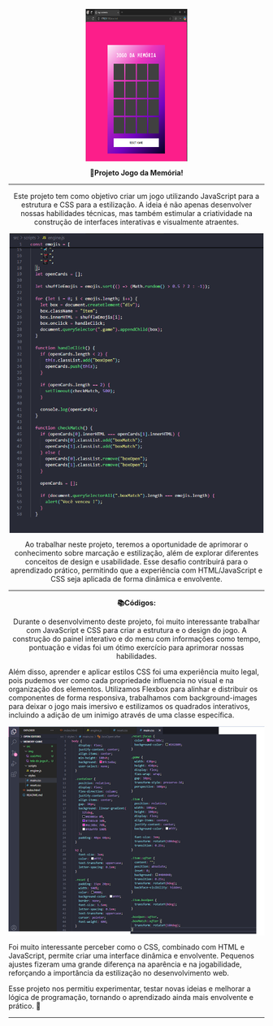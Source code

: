 <p align="center">
    <img 
        src="./src\img\tela do jogo.PNG"
        style="width: 200px; height: 300px; display: block; margin: 0 auto;" 
    />
</p>

<p align="center">
    <strong>🚀Projeto Jogo da Memória!</strong>
</p>

---

<p align="center">
    Este projeto tem como objetivo criar um jogo utilizando JavaScript para a estrutura e CSS para a estilização. A ideia é não apenas desenvolver nossas habilidades técnicas, mas também estimular a criatividade na construção de interfaces interativas e visualmente atraentes.
</p>

<p align="center">
    <img 
        src="./src\img\cod.PNG"
        style="width: 500px; height: auto; display: block; margin: 0 auto;" 
    />
</p>

<p align="center">
    Ao trabalhar neste projeto, teremos a oportunidade de aprimorar o conhecimento sobre marcação e estilização, além de explorar diferentes conceitos de design e usabilidade. Esse desafio contribuirá para o aprendizado prático, permitindo que a experiência com HTML/JavaScript e CSS seja aplicada de forma dinâmica e envolvente.
</p>

---

<p align="center">
    <strong>📚Códigos:</strong>
</p>

<p align="center">
Durante o desenvolvimento deste projeto, foi muito interessante trabalhar com JavaScript e CSS para criar a estrutura e o design do jogo. A construção do painel interativo e do menu com informações como tempo, pontuação e vidas foi um ótimo exercício para aprimorar nossas habilidades.

Além disso, aprender e aplicar estilos CSS foi uma experiência muito legal, pois pudemos ver como cada propriedade influencia no visual e na organização dos elementos. Utilizamos Flexbox para alinhar e distribuir os componentes de forma responsiva, trabalhamos com background-images para deixar o jogo mais imersivo e estilizamos os quadrados interativos, incluindo a adição de um inimigo através de uma classe específica.

<p align="center">
    <img 
        src="./src\img\codi.PNG"
        style="width: 600px; height: auto; display: block; margin: 0 auto;" 
    />
</p>

Foi muito interessante perceber como o CSS, combinado com HTML e JavaScript, permite criar uma interface dinâmica e envolvente. Pequenos ajustes fizeram uma grande diferença na aparência e na jogabilidade, reforçando a importância da estilização no desenvolvimento web.

Esse projeto nos permitiu experimentar, testar novas ideias e melhorar a lógica de programação, tornando o aprendizado ainda mais envolvente e prático. 🚀

---